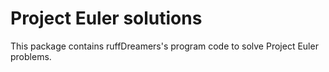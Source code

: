Project Euler solutions
=======================

This package contains ruffDreamers's program code to solve Project Euler problems.
